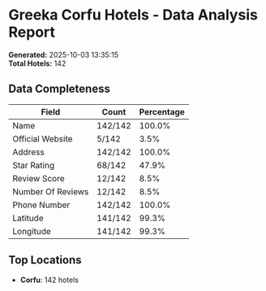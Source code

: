 # Greeka Corfu Hotels - Data Analysis Report

**Generated:** 2025-10-03 13:35:15  
**Total Hotels:** 142

## Data Completeness

| Field | Count | Percentage |
|-------|-------|------------|
| Name | 142/142 | 100.0% |
| Official Website | 5/142 | 3.5% |
| Address | 142/142 | 100.0% |
| Star Rating | 68/142 | 47.9% |
| Review Score | 12/142 | 8.5% |
| Number Of Reviews | 12/142 | 8.5% |
| Phone Number | 142/142 | 100.0% |
| Latitude | 141/142 | 99.3% |
| Longitude | 141/142 | 99.3% |

## Top Locations

- **Corfu**: 142 hotels
